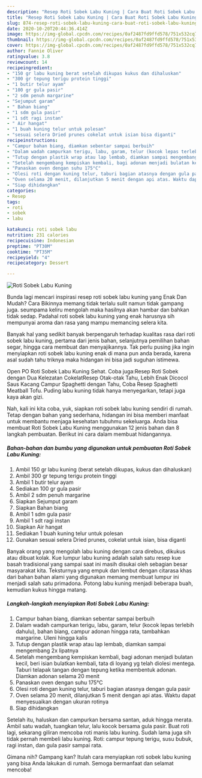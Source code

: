 ```yaml
---
description: "Resep Roti Sobek Labu Kuning | Cara Buat Roti Sobek Labu Kuning Yang Enak Dan Lezat"
title: "Resep Roti Sobek Labu Kuning | Cara Buat Roti Sobek Labu Kuning Yang Enak Dan Lezat"
slug: 874-resep-roti-sobek-labu-kuning-cara-buat-roti-sobek-labu-kuning-yang-enak-dan-lezat
date: 2020-10-20T20:44:36.414Z
image: https://img-global.cpcdn.com/recipes/0af2487fd9ffd578/751x532cq70/roti-sobek-labu-kuning-foto-resep-utama.jpg
thumbnail: https://img-global.cpcdn.com/recipes/0af2487fd9ffd578/751x532cq70/roti-sobek-labu-kuning-foto-resep-utama.jpg
cover: https://img-global.cpcdn.com/recipes/0af2487fd9ffd578/751x532cq70/roti-sobek-labu-kuning-foto-resep-utama.jpg
author: Fannie Oliver
ratingvalue: 3.8
reviewcount: 14
recipeingredient:
- "150 gr labu kuning berat setelah dikupas kukus dan dihaluskan"
- "300 gr tepung terigu protein tinggi"
- "1 butir telur ayam"
- "100 gr gula pasir"
- "2 sdm penuh margarine"
- "Sejumput garam"
- " Bahan biang"
- "1 sdm gula pasir"
- "1 sdt ragi instan"
- " Air hangat"
- "1 buah kuning telur untuk polesan"
- "sesuai selera Dried prunes cokelat untuk isian bisa diganti"
recipeinstructions:
- "Campur bahan biang, diamkan sebentar sampai berbuih"
- "Dalam wadah campurkan terigu, labu, garam, telur (kocok lepas terlebih dahulu), bahan biang, campur adonan hingga rata, tambahkan margarine. Uleni hingga kalis"
- "Tutup dengan plastik wrap atau lap lembab, diamkan sampai mengembang 2x lipatnya"
- "Setelah mengembang kempiskan kembali, bagi adonan menjadi bulatan kecil, beri isian bulatkan kembali, tata di loyang yg telah diolesi mentega. Taburi telapak tangan dengan tepung ketika membentuk adonan. Diamkan adonan selama 20 menit"
- "Panaskan oven dengan suhu 175°C"
- "Olesi roti dengan kuning telur, taburi bagian atasnya dengan gula pasir"
- "Oven selama 20 menit, dilanjutkan 5 menit dengan api atas. Waktu dapat menyesuaikan dengan ukuran rotinya"
- "Siap dihidangkan"
categories:
- Resep
tags:
- roti
- sobek
- labu

katakunci: roti sobek labu 
nutrition: 231 calories
recipecuisine: Indonesian
preptime: "PT30M"
cooktime: "PT35M"
recipeyield: "4"
recipecategory: Dessert

---
```



![Roti Sobek Labu Kuning](https://img-global.cpcdn.com/recipes/0af2487fd9ffd578/751x532cq70/roti-sobek-labu-kuning-foto-resep-utama.jpg)

Bunda lagi mencari inspirasi resep roti sobek labu kuning yang Enak Dan Mudah? Cara Bikinnya memang tidak terlalu sulit namun tidak gampang juga. seumpama keliru mengolah maka hasilnya akan hambar dan bahkan tidak sedap. Padahal roti sobek labu kuning yang enak harusnya sih mempunyai aroma dan rasa yang mampu memancing selera kita.

Banyak hal yang sedikit banyak berpengaruh terhadap kualitas rasa dari roti sobek labu kuning, pertama dari jenis bahan, selanjutnya pemilihan bahan segar, hingga cara membuat dan menyajikannya. Tak perlu pusing jika ingin menyiapkan roti sobek labu kuning enak di mana pun anda berada, karena asal sudah tahu triknya maka hidangan ini bisa jadi suguhan istimewa.

Open PO Roti Sobek Labu Kuning Sehat. Coba juga:Resep Roti Sobek dengan Dua Kelezatan CokelatResep Otak-otak Tahu, Lebih Enak Dicocol Saus Kacang Campur Spaghetti dengan Tahu, Coba Resep Spaghetti Meatball Tofu. Puding labu kuning tidak hanya menyegarkan, tetapi juga kaya akan gizi.


Nah, kali ini kita coba, yuk, siapkan roti sobek labu kuning sendiri di rumah. Tetap dengan bahan yang sederhana, hidangan ini bisa memberi manfaat untuk membantu menjaga kesehatan tubuhmu sekeluarga. Anda bisa membuat Roti Sobek Labu Kuning menggunakan 12 jenis bahan dan 8 langkah pembuatan. Berikut ini cara dalam membuat hidangannya.

<!--inarticleads1-->

##### Bahan-bahan dan bumbu yang digunakan untuk pembuatan Roti Sobek Labu Kuning:

1. Ambil 150 gr labu kuning (berat setelah dikupas, kukus dan dihaluskan)
1. Ambil 300 gr tepung terigu protein tinggi
1. Ambil 1 butir telur ayam
1. Sediakan 100 gr gula pasir
1. Ambil 2 sdm penuh margarine
1. Siapkan Sejumput garam
1. Siapkan  Bahan biang
1. Ambil 1 sdm gula pasir
1. Ambil 1 sdt ragi instan
1. Siapkan  Air hangat
1. Sediakan 1 buah kuning telur untuk polesan
1. Gunakan sesuai selera Dried prunes, cokelat untuk isian, bisa diganti


Banyak orang yang mengolah labu kuning dengan cara direbus, dikukus atau dibuat kolak. Kue lumpur labu kuning adalah salah satu resep kue basah tradisional yang sampai saat ini masih disukai oleh sebagian besar masyarakat kita. Teksturnya yang empuk dan lembut dengan citarasa khas dari bahan bahan alami yang digunakan memang membuat lumpur ini menjadi salah satu primadona. Potong labu kuning menjadi beberapa buah, kemudian kukus hingga matang. 

<!--inarticleads2-->

##### Langkah-langkah menyiapkan Roti Sobek Labu Kuning:

1. Campur bahan biang, diamkan sebentar sampai berbuih
1. Dalam wadah campurkan terigu, labu, garam, telur (kocok lepas terlebih dahulu), bahan biang, campur adonan hingga rata, tambahkan margarine. Uleni hingga kalis
1. Tutup dengan plastik wrap atau lap lembab, diamkan sampai mengembang 2x lipatnya
1. Setelah mengembang kempiskan kembali, bagi adonan menjadi bulatan kecil, beri isian bulatkan kembali, tata di loyang yg telah diolesi mentega. Taburi telapak tangan dengan tepung ketika membentuk adonan. Diamkan adonan selama 20 menit
1. Panaskan oven dengan suhu 175°C
1. Olesi roti dengan kuning telur, taburi bagian atasnya dengan gula pasir
1. Oven selama 20 menit, dilanjutkan 5 menit dengan api atas. Waktu dapat menyesuaikan dengan ukuran rotinya
1. Siap dihidangkan


Setelah itu, haluskan dan campurkan bersama santan, aduk hingga merata. Ambil satu wadah, tuangkan telur, lalu kocok bersama gula pasir. Buat roti lagi, sekarang giliran mencoba roti manis labu kuning. Sudah lama juga sih tidak pernah membeli labu kuning. Roti: campur tepung terigu, susu bubuk, ragi instan, dan gula pasir sampai rata. 

Gimana nih? Gampang kan? Itulah cara menyiapkan roti sobek labu kuning yang bisa Anda lakukan di rumah. Semoga bermanfaat dan selamat mencoba!
